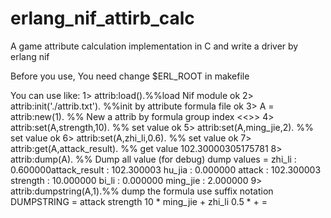 erlang_nif_attirb_calc
======================

A game attribute calculation implementation in C and write a driver by erlang nif

Before you use, You need change $ERL_ROOT in makefile

You can use like:
1> attrib:load().%%load Nif module
ok
2> attrib:init('./attrib.txt'). %%init by attribute formula file
ok
3> A = attrib:new(1). %% New a attrib by formula group index
<<>>
4> attrib:set(A,strength,10). %% set value
ok
5> attrib:set(A,ming_jie,2).  %% set value
ok
6> attrib:set(A,zhi_li,0.6).    %% set value
ok
7> attrib:get(A,attack_result). %% get value
102.30000305175781
8> attrib:dump(A). %% Dump  all value (for debug)
dump values = zhi_li : 0.600000attack_result : 102.300003 hu_jia : 0.000000 attack : 102.300003 strength : 10.000000 bi_li : 0.000000  ming_jie : 2.000000
9> attrib:dumpstring(A,1).%% dump the formula use suffix notation 
DUMPSTRING = attack  strength  10  * ming_jie  + zhi_li 0.5 * + = 
